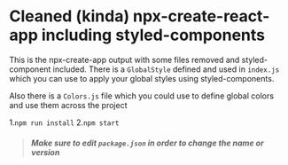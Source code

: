 # Cleaned (kinda) npx-create-react-app including styled-components

This is the npx-create-app output with some files removed and styled-component included.
There is a `GlobalStyle` defined and used in `index.js` which you can use to apply your global styles using styled-components.

Also there is a `Colors.js` file which you could use to define global colors and use them across the project

1.`npm run install` 2.`npm start`

> ##### Make sure to edit `package.json` in order to change the name or version
